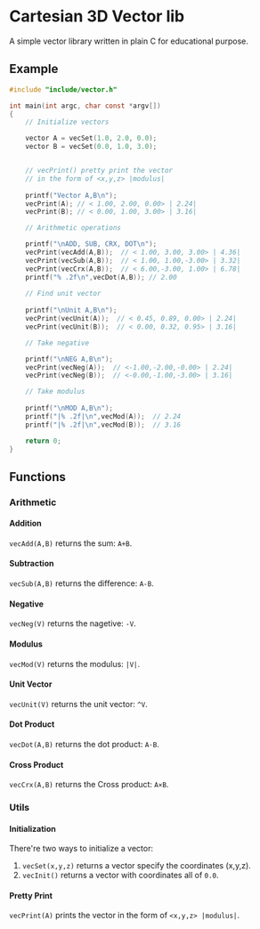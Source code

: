 # Cartesian 3D Vector lib
A simple vector library written in plain C for educational purpose.

## Example
```c
#include "include/vector.h"

int main(int argc, char const *argv[])
{
    // Initialize vectors

    vector A = vecSet(1.0, 2.0, 0.0); 
    vector B = vecSet(0.0, 1.0, 3.0);


    // vecPrint() pretty print the vector
    // in the form of <x,y,z> |modulus|
    
    printf("Vector A,B\n");
    vecPrint(A); // < 1.00, 2.00, 0.00> | 2.24| 
    vecPrint(B); // < 0.00, 1.00, 3.00> | 3.16|

    // Arithmetic operations

    printf("\nADD, SUB, CRX, DOT\n");
    vecPrint(vecAdd(A,B));  // < 1.00, 3.00, 3.00> | 4.36|
    vecPrint(vecSub(A,B));  // < 1.00, 1.00,-3.00> | 3.32|
    vecPrint(vecCrx(A,B));  // < 6.00,-3.00, 1.00> | 6.78|
    printf("% .2f\n",vecDot(A,B)); // 2.00
    
    // Find unit vector
    
    printf("\nUnit A,B\n");
    vecPrint(vecUnit(A));  // < 0.45, 0.89, 0.00> | 2.24|
    vecPrint(vecUnit(B));  // < 0.00, 0.32, 0.95> | 3.16|

    // Take negative

    printf("\nNEG A,B\n");
    vecPrint(vecNeg(A));  // <-1.00,-2.00,-0.00> | 2.24|
    vecPrint(vecNeg(B));  // <-0.00,-1.00,-3.00> | 3.16|

    // Take modulus
    
    printf("\nMOD A,B\n");
    printf("|% .2f|\n",vecMod(A));  // 2.24
    printf("|% .2f|\n",vecMod(B));  // 3.16

    return 0;
}
```
## Functions
### Arithmetic
#### Addition

`vecAdd(A,B)` returns the sum: `A+B`.

#### Subtraction

`vecSub(A,B)` returns the difference: `A-B`.

#### Negative

`vecNeg(V)` returns the nagetive: `-V`.

#### Modulus

`vecMod(V)` returns the modulus: `|V|`.

#### Unit Vector

`vecUnit(V)` returns the unit vector: `^V`.

#### Dot Product

`vecDot(A,B)` returns the dot product: `A·B`.

#### Cross Product

`vecCrx(A,B)` returns the Cross product: `A×B`.

### Utils
#### Initialization

There're two ways to initialize a vector:
1. `vecSet(x,y,z)` returns a vector specify the coordinates (x,y,z).
2. `vecInit()` returns a vector with coordinates all of `0.0`.

#### Pretty Print

`vecPrint(A)` prints the vector in the form of `<x,y,z> |modulus|`.
